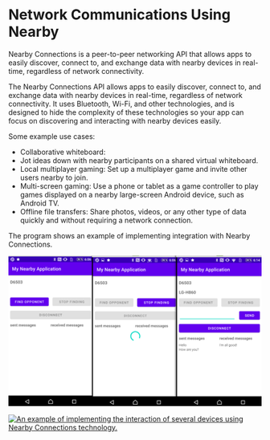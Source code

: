 # Network Communications Using Nearby

Nearby Connections is a peer-to-peer networking API that allows apps to easily discover, connect to, and exchange data with nearby devices in real-time, regardless of network connectivity.

The Nearby Connections API allows apps to easily discover, connect to, and exchange data with nearby devices in real-time, regardless of network connectivity. It uses Bluetooth, Wi-Fi, and other technologies, and is designed to hide the complexity of these technologies so your app can focus on discovering and interacting with nearby devices easily.

Some example use cases:
* Collaborative whiteboard: 
* Jot ideas down with nearby participants on a shared virtual whiteboard.
* Local multiplayer gaming: Set up a multiplayer game and invite other users nearby to join.
* Multi-screen gaming: Use a phone or tablet as a game controller to play games displayed on a nearby large-screen Android device, such as Android TV.
* Offline file transfers: Share photos, videos, or any other type of data quickly and without requiring a network connection.

The program shows an example of implementing integration with Nearby Connections.

![Screenshot1](./screenshots/Screenshot1.png)

[![An example of implementing the interaction of several devices using Nearby Connections technology.](https://img.youtube.com/vi/qCxOJvoi_Hs/0.jpg)](https://youtu.be/qCxOJvoi_Hs "An example of Nearby Connections technology")

